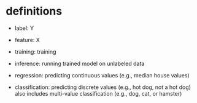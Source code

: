 # definitions

- label: Y
- feature: X

- training: training
- inference: running trained model on unlabeled data

- regression: predicting continuous values (e.g., median house values)
- classification: predicting discrete values (e.g., hot dog, not a hot dog) also
  includes multi-value classification (e.g., dog, cat, or hamster)
